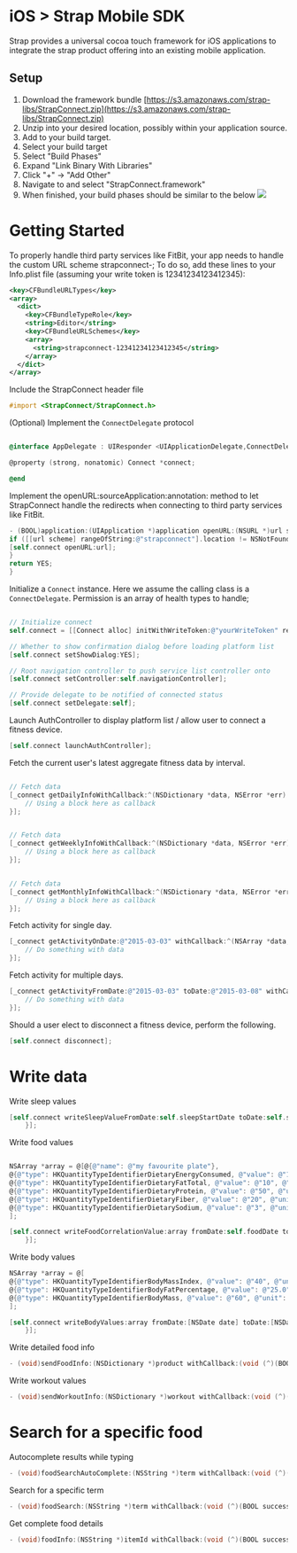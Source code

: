 # iOS > Strap Mobile SDK

Strap provides a universal cocoa touch framework for iOS applications to integrate the strap product offering into an existing mobile application.

## Setup

1. Download the framework bundle [https://s3.amazonaws.com/strap-libs/StrapConnect.zip](https://s3.amazonaws.com/strap-libs/StrapConnect.zip)
1. Unzip into your desired location, possibly within your application source.
1. Add to your build target.
  1. Select your build target
  1. Select "Build Phases"
  1. Expand "Link Binary With Libraries"
  1. Click "+" -> "Add Other"
  1. Navigate to and select "StrapConnect.framework"
  1. When finished, your build phases should be similar to the below
  ![](https://cldup.com/uGPeb5_9CT.png)

# Getting Started

To properly handle third party services like FitBit, your app needs to handle the custom URL scheme strapconnect-<yourWriteToken>; To do so, add these lines to your Info.plist file (assuming your write token is 12341234123412345):


```xml
<key>CFBundleURLTypes</key>
<array>
  <dict>
    <key>CFBundleTypeRole</key>
    <string>Editor</string>
    <key>CFBundleURLSchemes</key>
    <array>
      <string>strapconnect-12341234123412345</string>
    </array>
  </dict>
</array>
```

Include the StrapConnect header file

```objective-c
#import <StrapConnect/StrapConnect.h>
```

(Optional) Implement the `ConnectDelegate` protocol

```objective-c

@interface AppDelegate : UIResponder <UIApplicationDelegate,ConnectDelegate>

@property (strong, nonatomic) Connect *connect;

@end
```

Implement the openURL:sourceApplication:annotation: method to let StrapConnect handle the redirects when connecting to third party services like FitBit.

```objective-c
- (BOOL)application:(UIApplication *)application openURL:(NSURL *)url sourceApplication:(NSString *)sourceApplication annotation:(id)annotation {
if ([[url scheme] rangeOfString:@"strapconnect"].location != NSNotFound) {
[self.connect openURL:url];
}
return YES;
}
```

Initialize a `Connect` instance.  Here we assume the calling class is a `ConnectDelegate`.
Permission is an array of health types to handle;

```objective-c

// Initialize connect
self.connect = [[Connect alloc] initWithWriteToken:@"yourWriteToken" readToken:@"yourReadToken" guid:@"userGUID" permissions:@[HMPermissionTypeActivity, HMPermissionTypeBody, HMPermissionTypeFood, HMPermissionTypeSleep]];

// Whether to show confirmation dialog before loading platform list
[self.connect setShowDialog:YES];

// Root navigation controller to push service list controller onto
[self.connect setController:self.navigationController];

// Provide delegate to be notified of connected status
[self.connect setDelegate:self];
```

Launch AuthController to display platform list / allow user to connect a fitness device.

```objective-c
[self.connect launchAuthController];
```

Fetch the current user's latest aggregate fitness data by interval.

```objective-c

// Fetch data
[_connect getDailyInfoWithCallback:^(NSDictionary *data, NSError *err) {
    // Using a block here as callback
}];
```

```objective-c

// Fetch data
[_connect getWeeklyInfoWithCallback:^(NSDictionary *data, NSError *err) {
    // Using a block here as callback
}];
```

```objective-c

// Fetch data
[_connect getMonthlyInfoWithCallback:^(NSDictionary *data, NSError *err) {
    // Using a block here as callback
}];
```

Fetch activity for single day.

```objective-c
[_connect getActivityOnDate:@"2015-03-03" withCallback:^(NSArray *data, NSError *err) {
    // Do something with data
}];
```

Fetch activity for multiple days.

```objective-c
[_connect getActivityFromDate:@"2015-03-03" toDate:@"2015-03-08" withCallback:^(NSArray *data, NSError *err) {
    // Do something with data
}];
```

Should a user elect to disconnect a fitness device, perform the following.

```objective-c
[self.connect disconnect];
```

# Write data

Write sleep values
```objective-c
[self.connect writeSleepValueFromDate:self.sleepStartDate toDate:self.sleepEndDate withCallback:^(BOOL success, NSError *err) {
    }];
```

Write food values
```objective-c

NSArray *array = @[@{@"name": @"my favourite plate"},
@{@"type": HKQuantityTypeIdentifierDietaryEnergyConsumed, @"value": @"120", @"unit": @"cal"},
@{@"type": HKQuantityTypeIdentifierDietaryFatTotal, @"value": @"10", @"unit": @"g"},
@{@"type": HKQuantityTypeIdentifierDietaryProtein, @"value": @"50", @"unit": @"g"},
@{@"type": HKQuantityTypeIdentifierDietaryFiber, @"value": @"20", @"unit": @"g"},
@{@"type": HKQuantityTypeIdentifierDietarySodium, @"value": @"3", @"unit": @"g"}
];

[self.connect writeFoodCorrelationValue:array fromDate:self.foodDate toDate:self.foodDate withCallback:^(BOOL success, NSError *err) {
    }];
```

Write body values
```objective-c
NSArray *array = @[
@{@"type": HKQuantityTypeIdentifierBodyMassIndex, @"value": @"40", @"unit": @"count"},
@{@"type": HKQuantityTypeIdentifierBodyFatPercentage, @"value": @"25.0", @"unit": @"%"},
@{@"type": HKQuantityTypeIdentifierBodyMass, @"value": @"60", @"unit": @"lb"}
];

[self.connect writeBodyValues:array fromDate:[NSDate date] toDate:[NSDate date] withCallback:^(BOOL success, NSError *err) {
    }];

```

Write detailed food info
```objective-c
- (void)sendFoodInfo:(NSDictionary *)product withCallback:(void (^)(BOOL success)) cb;
```

Write workout values
```objective-c
- (void)sendWorkoutInfo:(NSDictionary *)workout withCallback:(void (^)(BOOL success)) cb;
```

# Search for a specific food

Autocomplete results while typing
```objective-c
- (void)foodSearchAutoComplete:(NSString *)term withCallback:(void (^)(BOOL success, NSString *term, NSArray *results))cb;
```

Search for a specific term
```objective-c
- (void)foodSearch:(NSString *)term withCallback:(void (^)(BOOL success, NSString *term, NSArray *results)) cb;
```

Get complete food details
```objective-c
- (void)foodInfo:(NSString *)itemId withCallback:(void (^)(BOOL success, NSString *itemId, NSDictionary *results)) cb;
```